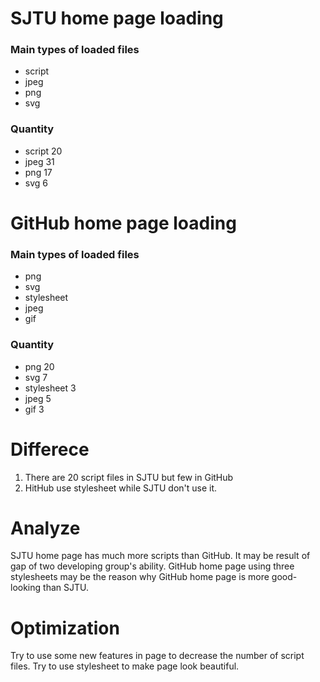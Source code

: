 # SJTU home page loading

### Main types of loaded files
 * script
 * jpeg
 * png
 * svg

### Quantity
 * script 20
 * jpeg 31
 * png 17
 * svg 6

# GitHub home page loading

### Main types of loaded files
 * png
 * svg
 * stylesheet
 * jpeg
 * gif

### Quantity
 * png 20
 * svg 7
 * stylesheet 3
 * jpeg 5
 * gif 3

# Differece
 1. There are 20 script files in SJTU but few in GitHub
 2. HitHub use stylesheet while SJTU don't use it.

# Analyze

SJTU home page has much more scripts than GitHub. It may be result of gap of two developing group's ability. GitHub home page using three stylesheets may be the reason why GitHub home page is more good-looking than SJTU.

# Optimization

Try to use some new features in page to decrease the number of script files. Try to use stylesheet to make page look beautiful.